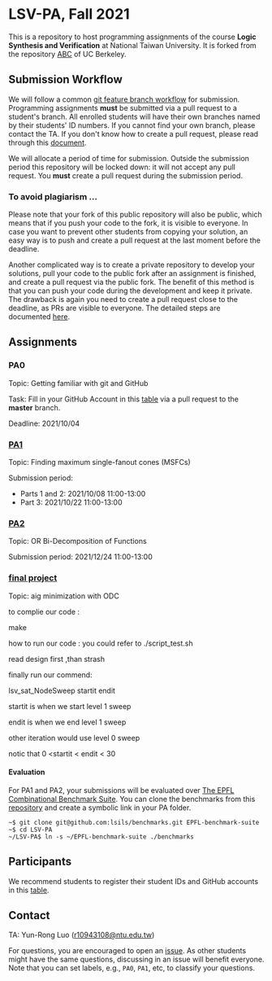 # LSV-PA, Fall 2021
This is a repository to host programming assignments of the course **Logic Synthesis and Verification** at National Taiwan University.
It is forked from the repository [ABC](https://github.com/berkeley-abc/abc) of UC Berkeley.

## Submission Workflow
We will follow a common [git feature branch workflow](https://www.atlassian.com/git/tutorials/comparing-workflows/feature-branch-workflow) for submission.
Programming assignments **must** be submitted via a pull request to a student's branch.
All enrolled students will have their own branches named by their students' ID numbers.
If you cannot find your own branch, please contact the TA.
If you don't know how to create a pull request, please read through this [document](https://guides.github.com/activities/forking/).

We will allocate a period of time for submission.
Outside the submission period this repository will be locked down: it will not accept any pull request.
You **must** create a pull request during the submission period.

### To avoid plagiarism ...
Please note that your fork of this public repository will also be public,
which means that if you push your code to the fork, it is visible to everyone.
In case you want to prevent other students from copying your solution,
an easy way is to push and create a pull request at the last moment before the deadline.

Another complicated way is to create a private repository to develop your solutions,
pull your code to the public fork after an assignment is finished,
and create a pull request via the public fork.
The benefit of this method is that you can push your code during the development and keep it private.
The drawback is again you need to create a pull request close to the deadline, as PRs are visible to everyone.
The detailed steps are documented [here](./private-fork.md).

## Assignments
### PA0
Topic: Getting familiar with git and GitHub

Task: Fill in your GitHub Account in this [table](./lsv_fall_2021/admin/participants-id.csv) via a pull request to the **master** branch.

Deadline: 2021/10/04 

### [PA1](./lsv_fall_2021/pa1/README.md)
Topic: Finding maximum single-fanout cones (MSFCs)

Submission period:
- Parts 1 and 2: 2021/10/08 11:00-13:00 
- Part 3: 2021/10/22 11:00-13:00 

### [PA2](./lsv_fall_2021/pa2/README.md)
Topic: OR Bi-Decomposition of Functions 

Submission period: 2021/12/24 11:00-13:00 
### [final project](./script_test.sh)
Topic: aig minimization with ODC

to complie our code :

make

how to run our code  :
you could refer to ./script_test.sh

read design first ,than strash 

finally run our commend:

lsv_sat_NodeSweep  startit endit

startit is when we start level 1 sweep

endit is when we end level 1 sweep

other iteration would use level 0 sweep

notic that  0 <startit < endit < 30



#### Evaluation
For PA1 and PA2, your submissions will be evaluated over [The EPFL Combinational Benchmark Suite](https://www.epfl.ch/labs/lsi/page-102566-en-html/benchmarks/).
You can clone the benchmarks from this [repository](https://github.com/lsils/benchmarks) and create a symbolic link in your PA folder.

```
~$ git clone git@github.com:lsils/benchmarks.git EPFL-benchmark-suite
~$ cd LSV-PA
~/LSV-PA$ ln -s ~/EPFL-benchmark-suite ./benchmarks
```

## Participants
We recommend students to register their student IDs and GitHub accounts in this [table](./lsv_fall_2021/admin/participants-id.csv).

## Contact
TA: Yun-Rong Luo (r10943108@ntu.edu.tw)

For questions, you are encouraged to open an [issue](https://github.com/NTU-ALComLab/LSV-PA/issues).
As other students might have the same questions, discussing in an issue will benefit everyone.
Note that you can set labels, e.g., `PA0`, `PA1`, etc, to classify your questions.
